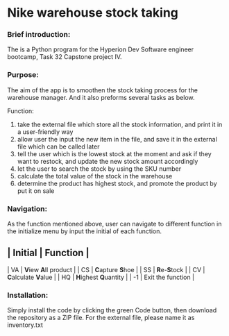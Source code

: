 # Nike warehouse stock taking 

### Brief introduction:
The is a Python program for the Hyperion Dev Software engineer bootcamp, Task 32 Capstone project IV.

### Purpose:
The aim of the app is to smoothen the stock taking process for the warehouse manager. And it also preforms several tasks as below.

Function:
1.	take the external file which store all the stock information, and print it in a user-friendly way
2.	allow user the input the new item in the file, and save it in the external file which can be called later
3.	tell the user which is the lowest stock at the moment and ask if they want to restock, and update the new stock amount accordingly
4.	let the user to search the stock by using the SKU number
5.	calculate the total value of the stock in the warehouse
6.	determine the product has highest stock, and promote the product by put it on sale

### Navigation:
As the function mentioned above, user can navigate to different function in the initialize menu by input the initial of each function. 

| Initial	| Function |
-----------------------
| VA	| **V**iew **A**ll product |
| CS |	**C**apture **S**hoe |
| SS |	**R**e-**S**tock |
| CV |	**C**alculate **V**alue |
| HQ |	**H**ighest **Q**uantity |
| -1 |	Exit the function |

### Installation:
Simply install the code by clicking the green  Code  button, then download the repository as a ZIP file.
For the external file, please name it as inventory.txt 

